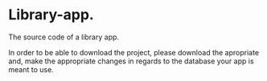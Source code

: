 # Library-app.
The source code of a library app.

In order to be able to download the project, please download the apropriate and, make the appropriate changes in regards to the database your app is meant to use.

